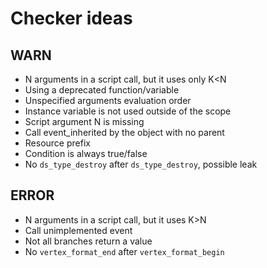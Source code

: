 # Checker ideas

## WARN 
- N arguments in a script call, but it uses only K<N
- Using a deprecated function/variable
- Unspecified arguments evaluation order
- Instance variable is not used outside of the scope
- Script argument N is missing
- Call event_inherited by the object with no parent
- Resource prefix
- Condition is always true/false
- No `ds_type_destroy` after `ds_type_destroy`, possible leak

## ERROR
- N arguments in a script call, but it uses K>N
- Call unimplemented event
- Not all branches return a value
- No `vertex_format_end` after `vertex_format_begin`
